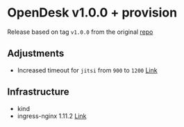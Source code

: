 # OpenDesk v1.0.0 + provision

Release based on tag `v1.0.0` from the original [repo](https://gitlab.opencode.de/bmi/opendesk/deployment/opendesk)

## Adjustments 

- Increased timeout for `jitsi` from `900` to `1200` [Link](/opendesk/helmfile/apps/jitsi/helmfile-child.yaml.gotmpl#L23) 

## Infrastructure

- kind
- ingress-nginx 1.11.2 [Link](https://github.com/kubernetes/ingress-nginx/blob/c9d33b75d52de3f83fd49d37c85aa97618a5143b/deploy/static/provider/kind/deploy.yaml)